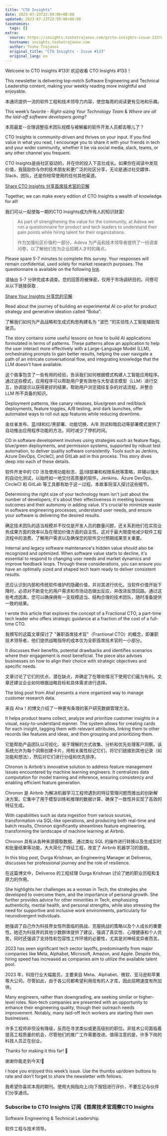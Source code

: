 ```yaml
---
title: "CTO Insights"
date: 2023-07-23T22:59:06+08:00
updated: 2023-07-23T22:59:06+08:00
taxonomies:
  tags: []
extra:
  source: https://insights.toshotrajanov.com/p/cto-insights-issue-133?utm_source=substack&utm_medium=email
  hostname: insights.toshotrajanov.com
  author: Tosho Trajanov
  original_title: "CTO Insights - Issue #133"
  original_lang: en
---
```


Welcome to CTO Insights #133! 欢迎收看 CTO Insights #133！

This newsletter is delivering top-notch Software Engineering and Technical Leadership content, making your weekly reading more insightful and enjoyable.  

本通讯提供一流的软件工程和技术领导力内容，使您每周的阅读更有见地和乐趣。

This week’s favorite - _Right-sizing Your Technology Team_ & _Where are all the laid-off software developers going?_  

本周最爱--合理调整技术团队规模与被解雇的软件开发人员都去哪儿了？

CTO Insights is community-driven and thrives on your input. If you find value in what you read, I encourage you to share it with your friends in tech and your wider community, whether it be via social media, slack, teams, or any other channel you frequent.  

CTO Insights是由社区驱动的，并在你的投入下茁壮成长。如果你在阅读中发现价值，我鼓励你与你的技术朋友和更广泛的社区分享，无论是通过社交媒体、Slack、团队，还是你经常使用的任何其他渠道。

[Share CTO Insights 分享首席技术官的见解](https://insights.toshotrajanov.com/?utm_source=substack&utm_medium=email&utm_content=share&action=share)

Together, we can make every edition of CTO Insights a wealth of knowledge for all!  

我们可以一起使每一期的CTO Insights成为所有人的知识财富!

> As part of strengthening the value for the community, at Adeva we run a questionnaire for product and tech leaders to understand their pain points while hiring talent for their organizations.  
> 
> 作为加强社区价值的一部分，Adeva 为产品和技术领导者提供了一份调查问卷，以了解他们在为企业招聘人才时的痛点。

Please spare 5-7 minutes to complete this survey. Your responses will remain confidential, used solely for market research purposes. The questionnaire is available on the following [link](https://adeva.qualtrics.com/jfe/form/SV_8wc89pXOJND492S).  

请抽出 5-7 分钟完成本调查。您的回答将被保密，仅用于市场调研目的。问卷可从以下链接获取 .

[Share Your Insights 分享您的见解](https://adeva.qualtrics.com/jfe/form/SV_8wc89pXOJND492S)

Read about the journey of building an experimental AI co-pilot for product strategy and generative ideation called “Boba”.  

了解我们如何为产品战略和生成式构思构建名为 "波巴 "的实验性人工智能辅助驾驶员。

The story contains some useful lessons on how to build AI applications formulated in terms of patterns. These patterns allow an application to help the user interact more effectively with a Large-Language Model (LLM), orchestrating prompts to gain better results, helping the user navigate a path of an intricate conversational flow, and integrating knowledge that the LLM doesn't have available.  

这个故事包含了一些有用的经验，告诉我们如何根据模式构建人工智能应用程序。通过这些模式，应用程序可以帮助用户更有效地与大型语言模型（LLM）进行交互，协调提示以获得更好的结果，帮助用户浏览错综复杂的对话流程，并整合 LLM 所不具备的知识。

Deployment patterns, like canary releases, blue/green and red/black deployments, feature toggles, A/B testing, and dark launches, offer automated ways to roll out app features while reducing downtime.  

金丝雀发布、蓝/绿和红/黑部署、功能切换、A/B 测试和暗启动等部署模式提供了自动推出应用程序功能的方法，同时减少了停机时间。

CD in software development involves using strategies such as feature flags, blue/green deployments, and permission systems, supported by robust test automation, to deliver quality software consistently. Tools such as Jenkins, Azure DevOps, CircleCI, and GitLab aid in this process. This story dives deep into each of these details.  

软件开发中的 CD 涉及使用功能标志、蓝/绿部署和权限系统等策略，并辅以强大的自动化测试，以始终如一地交付高质量的软件。Jenkins、Azure DevOps、CircleCI 和 GitLab 等工具都有助于这一过程。本故事将深入探讨这些细节。

Determining the right size of your technology team isn't just about the number of developers; it's about their effectiveness in meeting business outcomes and their autonomy in adding value. It's crucial to minimize waste in software engineering processes, understand user needs, and ensure your software is delivering the desired results.  

确定技术团队的适当规模并不仅仅是开发人员的数量问题，还关系到他们在实现业务成果方面的效率以及在增加价值方面的自主性。这对于最大限度地减少软件工程流程中的浪费、了解用户需求以及确保您的软件交付预期成果至关重要。

Internal and legacy software maintenance's hidden value should also be recognized and optimized. When software value starts to decline, it's essential to respond to changing user needs and market dynamics and improve feedback loops. Through these considerations, you can ensure you have an optimally sized and shaped tech team ready to deliver consistent results.  

还应认识到内部和传统软件维护的隐藏价值，并对其进行优化。当软件价值开始下降时，必须对不断变化的用户需求和市场动态做出反应，并改进反馈回路。通过这些考虑因素，您可以确保拥有一支规模适当、结构合理的技术团队，随时准备提供一致的结果。

I wrote this article that explores the concept of a Fractional CTO, a part-time tech leader who offers strategic guidance at a fraction of the cost of a full-time CTO.  

我撰写的这篇文章探讨了 "兼职首席技术官"（Fractional CTO）的概念，即兼职技术领导者，他们提供战略指导的成本仅为全职首席技术官的一小部分。

It discusses their benefits, potential drawbacks and identifies scenarios where their engagement is most beneficial. The piece also advises businesses on how to align their choice with strategic objectives and specific needs.  

文章讨论了它们的优点、潜在缺点，并确定了在哪些情况下使用它们最为有利。文章还建议企业如何根据战略目标和具体需求进行选择。

The blog post from Aha! presents a more organized way to manage customer research data.  

来自 Aha！的博文介绍了一种更有条理的客户研究数据管理方法。

It helps product teams collect, analyze and prioritize customer insights in a visual, easy-to-understand manner. The system allows for creating cards for each insight, tagging them with relevant attributes, linking them to other records like features and ideas, and then grouping and prioritizing them.  

它能帮助产品团队以可视化、易于理解的方式收集、分析和优先处理客户洞察。该系统允许为每个洞察创建卡片，用相关属性标记它们，将它们链接到其他记录（如功能和想法），然后对它们进行分组和优先排序。

Chronon is Airbnb's innovative solution to address feature management issues encountered by machine learning engineers. It centralizes data computation for model training and inference, ensuring consistency and enabling efficient feature generation.  

Chronon 是 Airbnb 为解决机器学习工程师遇到的特征管理问题而推出的创新解决方案。它集中了用于模型训练和推理的数据计算，确保了一致性并实现了高效的特征生成。

With capabilities such as data ingestion from various sources, transformation via SQL-like operations, and producing both real-time and batch results, Chronon significantly streamlines feature engineering, transforming the landscape of machine learning at Airbnb.  

Chronon 具有从各种来源摄取数据、通过类似 SQL 的操作进行转换以及生成实时和批量结果等功能，大大简化了特征工程，改变了 Airbnb 机器学习的面貌。

In this blog post, Durga Krishnan, an Engineering Manager at Deliveroo, discusses her professional journey and the role of resilience.  

在这篇博文中，Deliveroo 的工程经理 Durga Krishnan 讨论了她的职业历程和复原力的作用。

She highlights her challenges as a woman in Tech, the strategies she developed to overcome them, and the importance of personal growth. She further provides advice for other minorities in Tech, emphasizing authenticity, mental health, and personal strengths, while also stressing the need for supportive and inclusive work environments, particularly for neurodivergent individuals.  

她强调了自己作为科技界女性所面临的挑战、克服挑战的策略以及个人成长的重要性。她还为科技界的其他少数群体提供了建议，强调了真实性、心理健康和个人优势，同时还强调了支持性和包容性工作环境的必要性，尤其是对神经变异者而言。

2023 has seen significant tech sector layoffs, predominantly from major companies like Meta, Alphabet, Microsoft, Amazon, and Apple. Despite this, hiring speed has increased as companies aim to utilize the available talent pool.  

2023 年，科技行业大幅裁员，主要来自 Meta、Alphabet、微软、亚马逊和苹果等大公司。尽管如此，由于各公司都希望利用现有的人才库，因此招聘速度有所加快。

Many engineers, rather than downgrading, are seeking similar or higher-level roles. Non-tech companies are presented with an opportunity to enhance their engineering quality, though their outreach needs improvement. Notably, many laid-off tech workers are starting their own businesses.  

许多工程师非但没有降级，反而在寻求类似或更高级别的职位。非技术公司面临着提高工程质量的机会，尽管他们的推广工作需要改进。值得注意的是，许多下岗的科技人员正在创业。

Thanks for making it this far! 🙏  

谢谢你能走到今天!🙏

I hope you enjoyed this week’s issue. Use the thumbs up/down buttons to rate and don’t forget to share the newsletter with fellows.  

我希望你喜欢本周的期刊。使用大拇指向上/向下按钮进行评价，不要忘记与伙伴们分享通讯。

### Subscribe to CTO Insights 订阅《首席技术官观察CTO Insights

Software Engineering & Technical Leadership.  

软件工程与技术领导。
